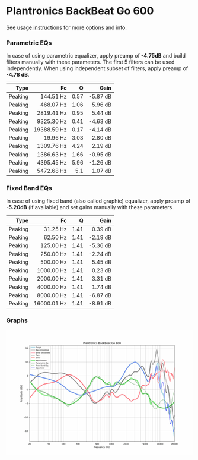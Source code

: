 # Plantronics BackBeat Go 600
See [usage instructions](https://github.com/jaakkopasanen/AutoEq#usage) for more options and info.

### Parametric EQs
In case of using parametric equalizer, apply preamp of **-4.75dB** and build filters manually
with these parameters. The first 5 filters can be used independently.
When using independent subset of filters, apply preamp of **-4.78 dB**.

| Type    | Fc          |    Q | Gain     |
|--------:|------------:|-----:|---------:|
| Peaking | 144.51 Hz   | 0.57 | -5.87 dB |
| Peaking | 468.07 Hz   | 1.06 | 5.96 dB  |
| Peaking | 2819.41 Hz  | 0.95 | 5.44 dB  |
| Peaking | 9325.30 Hz  | 0.41 | -4.63 dB |
| Peaking | 19388.59 Hz | 0.17 | -4.14 dB |
| Peaking | 19.96 Hz    | 3.03 | 2.80 dB  |
| Peaking | 1309.76 Hz  | 4.24 | 2.19 dB  |
| Peaking | 1386.63 Hz  | 1.66 | -0.95 dB |
| Peaking | 4395.45 Hz  | 5.96 | -1.26 dB |
| Peaking | 5472.68 Hz  | 5.1  | 1.07 dB  |

### Fixed Band EQs
In case of using fixed band (also called graphic) equalizer, apply preamp of **-5.20dB**
(if available) and set gains manually with these parameters.

| Type    | Fc          |    Q | Gain     |
|--------:|------------:|-----:|---------:|
| Peaking | 31.25 Hz    | 1.41 | 0.39 dB  |
| Peaking | 62.50 Hz    | 1.41 | -2.19 dB |
| Peaking | 125.00 Hz   | 1.41 | -5.36 dB |
| Peaking | 250.00 Hz   | 1.41 | -2.24 dB |
| Peaking | 500.00 Hz   | 1.41 | 5.45 dB  |
| Peaking | 1000.00 Hz  | 1.41 | 0.23 dB  |
| Peaking | 2000.00 Hz  | 1.41 | 3.31 dB  |
| Peaking | 4000.00 Hz  | 1.41 | 1.74 dB  |
| Peaking | 8000.00 Hz  | 1.41 | -6.87 dB |
| Peaking | 16000.01 Hz | 1.41 | -8.91 dB |

### Graphs
![](./Plantronics%20BackBeat%20Go%20600.png)